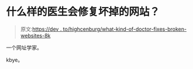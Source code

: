 # 什么样的医生会修复坏掉的网站？

> 原文:[https://dev . to/highcenburg/what-kind-of-doctor-fixes-broken-websites-8k](https://dev.to/highcenburg/what-kind-of-doctor-fixes-broken-websites-8k)

一个网址学家。

kbye。